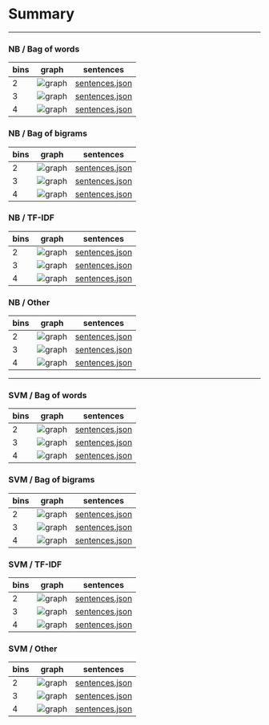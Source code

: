 # Summary

---

### NB / Bag of words

| bins | graph | sentences |
|------|-------|-----------|
| 2    | ![graph](nb-bows/2-bins/predicting_split-5-of-5.png) | [sentences.json](nb-bows/2-bins/sentences.json) |
| 3    | ![graph](nb-bows/3-bins/predicting_split-3-of-5.png) | [sentences.json](nb-bows/3-bins/sentences.json) |
| 4    | ![graph](nb-bows/4-bins/predicting_split-4-of-5.png) | [sentences.json](nb-bows/4-bins/sentences.json) |

### NB / Bag of bigrams

| bins | graph | sentences |
|------|-------|-----------|
| 2    | ![graph](nb-bigrams/2-bins/predicting_split-5-of-5.png) | [sentences.json](nb-bows/2-bigrams/sentences.json) |
| 3    | ![graph](nb-bigrams/3-bins/predicting_split-5-of-5.png) | [sentences.json](nb-bows/3-bigrams/sentences.json) |
| 4    | ![graph](nb-bigrams/4-bins/predicting_split-2-of-5.png) | [sentences.json](nb-bows/4-bigrams/sentences.json) |

### NB / TF-IDF

| bins | graph | sentences |
|------|-------|-----------|
| 2    | ![graph](nb-tfidf/2-bins/predicting_split-4-of-5.png) | [sentences.json](nb-bows/2-tfidf/sentences.json) |
| 3    | ![graph](nb-tfidf/3-bins/predicting_split-5-of-5.png) | [sentences.json](nb-bows/3-tfidf/sentences.json) |
| 4    | ![graph](nb-tfidf/4-bins/predicting_split-2-of-5.png) | [sentences.json](nb-bows/4-tfidf/sentences.json) |

### NB / Other

| bins | graph | sentences |
|------|-------|-----------|
| 2    | ![graph](nb-other/2-bins/predicting_split-1-of-5.png) | [sentences.json](nb-bows/2-other/sentences.json) |
| 3    | ![graph](nb-other/3-bins/predicting_split-2-of-5.png) | [sentences.json](nb-bows/3-other/sentences.json) |
| 4    | ![graph](nb-other/4-bins/predicting_split-2-of-5.png) | [sentences.json](nb-bows/4-other/sentences.json) |

---

### SVM / Bag of words

| bins | graph | sentences |
|------|-------|-----------|
| 2    | ![graph](svm-bows/2-bins/predicting_split-3-of-5.png) | [sentences.json](svm-bows/2-bins/sentences.json) |
| 3    | ![graph](svm-bows/3-bins/predicting_split-3-of-5.png) | [sentences.json](svm-bows/3-bins/sentences.json) |
| 4    | ![graph](svm-bows/4-bins/predicting_split-4-of-5.png) | [sentences.json](svm-bows/4-bins/sentences.json) |

### SVM / Bag of bigrams

| bins | graph | sentences |
|------|-------|-----------|
| 2    | ![graph](svm-bigrams/2-bins/predicting_split-3-of-5.png) | [sentences.json](svm-bows/2-bigrams/sentences.json) |
| 3    | ![graph](svm-bigrams/3-bins/predicting_split-3-of-5.png) | [sentences.json](svm-bows/3-bigrams/sentences.json) |
| 4    | ![graph](svm-bigrams/4-bins/predicting_split-2-of-5.png) | [sentences.json](svm-bows/4-bigrams/sentences.json) |

### SVM / TF-IDF

| bins | graph | sentences |
|------|-------|-----------|
| 2    | ![graph](svm-tfidf/2-bins/predicting_split-4-of-5.png) | [sentences.json](svm-bows/2-tfidf/sentences.json) |
| 3    | ![graph](svm-tfidf/3-bins/predicting_split-3-of-5.png) | [sentences.json](svm-bows/3-tfidf/sentences.json) |
| 4    | ![graph](svm-tfidf/4-bins/predicting_split-3-of-5.png) | [sentences.json](svm-bows/4-tfidf/sentences.json) |

### SVM / Other

| bins | graph | sentences |
|------|-------|-----------|
| 2    | ![graph](svm-other/2-bins/predicting_split-5-of-5.png) | [sentences.json](svm-bows/2-other/sentences.json) |
| 3    | ![graph](svm-other/3-bins/predicting_split-5-of-5.png) | [sentences.json](svm-bows/3-other/sentences.json) |
| 4    | ![graph](svm-other/4-bins/predicting_split-5-of-5.png) | [sentences.json](svm-bows/4-other/sentences.json) |
